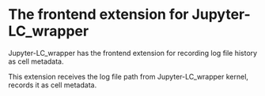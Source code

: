 The frontend extension for Jupyter-LC_wrapper
=========

Jupyter-LC_wrapper has the frontend extension for recording log file history as cell metadata.

This extension receives the log file path from Jupyter-LC_wrapper kernel, records it as cell metadata.

